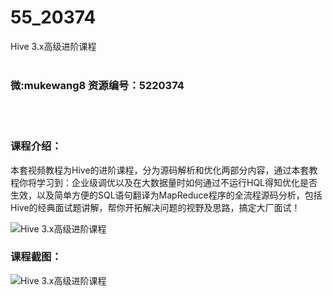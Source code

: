 # 55_20374
Hive 3.x高级进阶课程
<br/></br>
<h3>微:mukewang8 资源编号：5220374</h3>
<br/></br>
<h3>课程介绍：</h3>
<p>本套视频教程为Hive的进阶课程，分为源码解析和优化两部分内容，通过本套教程你将学习到：企业级调优以及在大数据量时如何通过不运行HQL得知优化是否生效，以及简单方便的SQL语句翻译为MapReduce程序的全流程源码分析，包括Hive的经典面试题讲解，帮你开拓解决问题的视野及思路，搞定大厂面试！</p>
<p><img src="https://www.ko996.com/wp-content/uploads/img/2021/07/1-21-300x180.png" alt="Hive 3.x高级进阶课程"></p>
<div class="info-desc">
<h3>课程截图：</h3>
<p><img src="https://www.ko996.com/wp-content/uploads/img/2021/07/2-22.png" alt="Hive 3.x高级进阶课程"></p>


			
</div>
